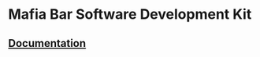 # Mafia Bar Software Development Kit
## [Documentation](https://mafia-bar.gitbook.io/mafia-bar-sdk/)
